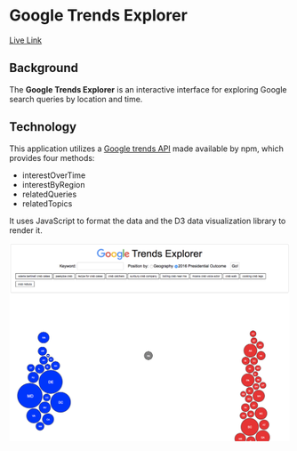 # Google Trends Explorer

[Live Link](http://google-trends-explorer.herokuapp.com/)

## Background

The __Google Trends Explorer__ is an interactive interface for exploring Google search queries by location and time.

## Technology

This application utilizes a [Google trends API](https://www.npmjs.com/package/google-trends-api) made available by npm, which provides four methods:

* interestOverTime
* interestByRegion
* relatedQueries
* relatedTopics

It uses JavaScript to format the data and the D3 data visualization library to render it.

![wireframe](docs/google_trends_explorer_screenshot.png)
